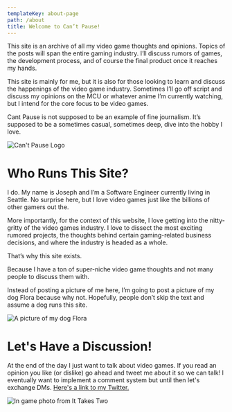 ```yaml
---
templateKey: about-page
path: /about
title: Welcome to Can’t Pause!
---
```

This site is an archive of all my video game thoughts and opinions. Topics of the posts will span the entire gaming industry. I’ll discuss rumors of games, the development process, and of course the final product once it reaches my hands. 

This site is mainly for me, but it is also for those looking to learn and discuss the happenings of the video game industry. Sometimes I’ll go off script and discuss my opinions on the MCU or whatever anime I’m currently watching, but I intend for the core focus to be video games.

Cant Pause is not supposed to be an example of fine journalism. It’s supposed to be a sometimes casual, sometimes deep, dive into the hobby I love.

![Can't Pause Logo](/img/cantpauselogov2.png)

# Who Runs This Site?

I do. My name is Joseph and I’m a Software Engineer currently living in Seattle. No surprise here, but I love video games just like the billions of other gamers out the.

More importantly, for the context of this website, I love getting into the nitty-gritty of the video games industry. I love to dissect the most exciting rumored projects, the thoughts behind certain gaming-related business decisions, and where the industry is headed as a whole.

That’s why this site exists. 

Because I have a ton of super-niche video game thoughts and not many people to discuss them with.

Instead of posting a picture of me here, I’m going to post a picture of my dog Flora because why not. Hopefully, people don’t skip the text and assume a dog runs this site.

![A picture of my dog Flora](/img/pxl_20220101_034239615.jpg)

# Let's Have a Discussion!

At the end of the day I just want to talk about video games. If you read an opinion you like (or dislike) go ahead and tweet me about it so we can talk! I eventually want to implement a comment system but until then let's exchange DMs. [Here's a link to  my Twitter.](https://twitter.com/th3hoopman)

![In game photo from It Takes Two](/img/ittakestwotalking.png)

